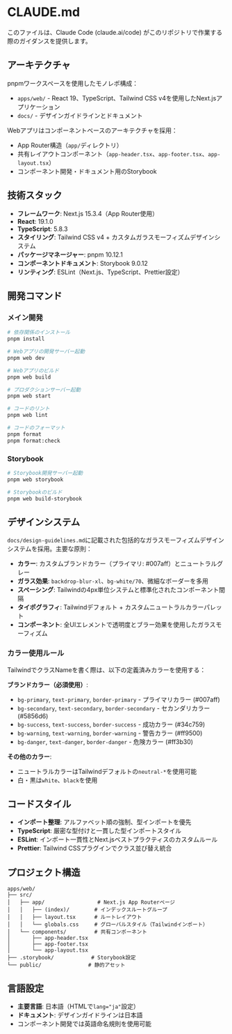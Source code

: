 # CLAUDE.md

このファイルは、Claude Code (claude.ai/code) がこのリポジトリで作業する際のガイダンスを提供します。

## アーキテクチャ

pnpmワークスペースを使用したモノレポ構成：

- `apps/web/` - React 19、TypeScript、Tailwind CSS v4を使用したNext.jsアプリケーション
- `docs/` - デザインガイドラインとドキュメント

Webアプリはコンポーネントベースのアーキテクチャを採用：

- App Router構造（`app/`ディレクトリ）
- 共有レイアウトコンポーネント（`app-header.tsx`、`app-footer.tsx`、`app-layout.tsx`）
- コンポーネント開発・ドキュメント用のStorybook

## 技術スタック

- **フレームワーク**: Next.js 15.3.4（App Router使用）
- **React**: 19.1.0
- **TypeScript**: 5.8.3
- **スタイリング**: Tailwind CSS v4 + カスタムガラスモーフィズムデザインシステム
- **パッケージマネージャー**: pnpm 10.12.1
- **コンポーネントドキュメント**: Storybook 9.0.12
- **リンティング**: ESLint（Next.js、TypeScript、Prettier設定）

## 開発コマンド

### メイン開発

```bash
# 依存関係のインストール
pnpm install

# Webアプリの開発サーバー起動
pnpm web dev

# Webアプリのビルド
pnpm web build

# プロダクションサーバー起動
pnpm web start

# コードのリント
pnpm web lint

# コードのフォーマット
pnpm format
pnpm format:check
```

### Storybook

```bash
# Storybook開発サーバー起動
pnpm web storybook

# Storybookのビルド
pnpm web build-storybook
```

## デザインシステム

`docs/design-guidelines.md`に記載された包括的なガラスモーフィズムデザインシステムを採用。主要な原則：

- **カラー**: カスタムブランドカラー（プライマリ: #007aff）とニュートラルグレー
- **ガラス効果**: `backdrop-blur-xl`、`bg-white/70`、微細なボーダーを多用
- **スペーシング**: Tailwindの4px単位システムと標準化されたコンポーネント間隔
- **タイポグラフィ**: Tailwindデフォルト + カスタムニュートラルカラーパレット
- **コンポーネント**: 全UIエレメントで透明度とブラー効果を使用したガラスモーフィズム

### カラー使用ルール

TailwindでクラスNameを書く際は、以下の定義済みカラーを使用する：

**ブランドカラー（必須使用）**:
- `bg-primary`, `text-primary`, `border-primary` - プライマリカラー (#007aff)
- `bg-secondary`, `text-secondary`, `border-secondary` - セカンダリカラー (#5856d6)
- `bg-success`, `text-success`, `border-success` - 成功カラー (#34c759)
- `bg-warning`, `text-warning`, `border-warning` - 警告カラー (#ff9500)
- `bg-danger`, `text-danger`, `border-danger` - 危険カラー (#ff3b30)

**その他のカラー**:
- ニュートラルカラーはTailwindデフォルトの`neutral-*`を使用可能
- 白・黒は`white`、`black`を使用

## コードスタイル

- **インポート整理**: アルファベット順の強制、型インポートを優先
- **TypeScript**: 厳密な型付けと一貫した型インポートスタイル
- **ESLint**: インポート一貫性とNext.jsベストプラクティスのカスタムルール
- **Prettier**: Tailwind CSSプラグインでクラス並び替え統合

## プロジェクト構造

```
apps/web/
├── src/
│   ├── app/                 # Next.js App Routerページ
│   │   ├── (index)/        # インデックスルートグループ
│   │   ├── layout.tsx      # ルートレイアウト
│   │   └── globals.css     # グローバルスタイル（Tailwindインポート）
│   └── components/         # 共有コンポーネント
│       ├── app-header.tsx
│       ├── app-footer.tsx
│       └── app-layout.tsx
├── .storybook/            # Storybook設定
└── public/               # 静的アセット
```

## 言語設定

- **主要言語**: 日本語（HTMLで`lang="ja"`設定）
- **ドキュメント**: デザインガイドラインは日本語
- コンポーネント開発では英語命名規則を使用可能
